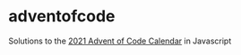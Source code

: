 # adventofcode
Solutions to the [2021 Advent of Code Calendar](https://adventofcode.com/) in Javascript

